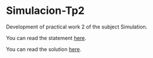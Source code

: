 # Simulacion-Tp2

Development of practical work 2 of the subject Simulation.

You can read the statement [here](https://github.com/SaFernandezC/Simulacion-Tp2/blob/main/Enunciado.pdf).

You can read the solution [here](https://github.com/SaFernandezC/Simulacion-Tp2/blob/main/Tp2.ipynb).
